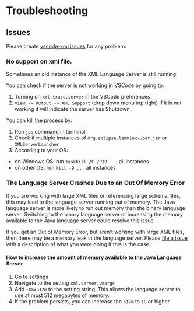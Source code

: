 # Troubleshooting

## Issues

Please create [vscode-xml issues](https://github.com/redhat-developer/vscode-xml/issues) for any problem.

### No support on xml file.

Sometimes an old instance of the XML Language Server is still running.

You can check if the server is not working in VSCode by going to:
 1) Turning on `xml.trace.server` in the VSCode preferences
 2) `View -> Output -> XML Support` (drop down menu top right)
    If it is not working it will indicate the server has Shutdown.

You can kill the process by:

 1) Run `jps` command in terminal
 2) Check if multiple instances of `org.eclipse.lemminx-uber.jar` or `XMLServerLauncher`
 3) According to your OS:

  * on Windows OS: run `taskkill /F /PID ...` all instances
  * on other OS: run `kill -9 ...` all instances

### The Language Server Crashes Due to an Out Of Memory Error

If you are working with large XML files or referencing large schema files,
this may lead to the language server running out of memory.
The Java language server is more likely to run out memory than the binary language server.
Switching to the binary language server
or increasing the memory available to the Java language server could resolve this issue.

If you get an Out of Memory Error, but aren't working with large XML files,
then there may be a memory leak in the language server.
Please [file a issue](https://github.com/redhat-developer/vscode-xml/issues) with a description of what you were doing if this is the case.

#### How to increase the amount of memory available to the Java Language Server

1. Go to settings
2. Navigate to the setting `xml.server.vmargs`
3. Add `-Xmx512m` to the setting string. This allows the language server to use at most 512 megabytes of memory.
4. If the problem persists, you can increase the `512m` to `1G` or higher
